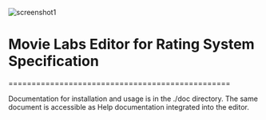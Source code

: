 ![screenshot1](mddf-tools/docs/users/md/manifest/validator/v1.1/images/MLabs_header.jpg)
# Movie Labs Editor for Rating System Specification
================================================

Documentation for installation and usage is in the ./doc directory.
The same document is accessible as Help documentation integrated
into the editor.
